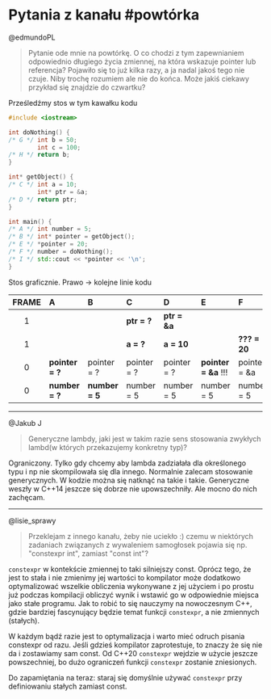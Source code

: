 # Pytania z kanału #powtórka

@edmundoPL
> Pytanie ode mnie na powtórkę. O co chodzi z tym zapewnianiem odpowiednio długiego życia zmiennej, na która wskazuje pointer lub referencja? 
> Pojawiło się to już kilka razy, a ja nadal jakoś tego nie czuje. Niby trochę rozumiem ale nie do końca. Może jakiś ciekawy przykład się znajdzie do czwartku?

Prześledźmy stos w tym kawałku kodu

```cpp
#include <iostream>

int doNothing() {
/* G */ int b = 50;
        int c = 100;
/* H */ return b;
}

int* getObject() {
/* C */ int a = 10;
        int* ptr = &a;
/* D */ return ptr;
}

int main() {
/* A */ int number = 5;
/* B */ int* pointer = getObject();
/* E */ *pointer = 20;
/* F */ number = doNothing();
/* I */ std::cout << *pointer << '\n';
}
```

Stos graficznie. Prawo -> kolejne linie kodu

| FRAME | A               | B              | C           | D            | E                    | F            | G               | H            | I               |
| :---: | :-------------- | :------------- | :---------- | :----------- | :------------------- | :----------- | :-------------- | :----------- | :-------------- |
|   1   |                 |                | **ptr = ?** | **ptr = &a** |                      |              | **c = ?**       | **c = 100**  |                 |
|   1   |                 |                | **a = ?**   | **a = 10**   |                      | **??? = 20** | **b = ? (20?)** | **b = 50**   |                 |
|   0   | **pointer = ?** | pointer = ?    | pointer = ? | pointer = ?  | **pointer = &a** !!! | pointer = &a | pointer = &a    | pointer = &a | pointer = &a    |
|   0   | **number = ?**  | **number = 5** | number = 5  | number = 5   | number = 5           | number = 5   | number = 5      | number = 5   | **number = 50** |

___

@Jakub J
> Generyczne lambdy, jaki jest w takim razie sens stosowania zwykłych lambd(w których przekazujemy konkretny typ)?

Ograniczony. Tylko gdy chcemy aby lambda zadziałała dla określonego typu i np nie skompilowała się dla innego.
Normalnie zalecam stosowanie generycznych. W kodzie można się natknąć na takie i takie. Generyczne weszły w C++14 jeszcze się dobrze nie upowszechniły. Ale mocno do nich zachęcam.

___

@lisie_sprawy
> Przeklejam z innego kanału, żeby nie uciekło :) czemu w niektórych zadaniach związanych z wywaleniem samogłosek pojawia się np. "constexpr int", zamiast "const int"?

`constexpr` w kontekście zmiennej to taki silniejszy const. Oprócz tego, że jest to stała i nie zmienimy jej wartości to kompilator może dodatkowo optymalizować wszelkie obliczenia wykonywane z jej użyciem i po prostu już podczas kompilacji obliczyć wynik i wstawić go w odpowiednie miejsca jako stałe programu. Jak to robić to się nauczymy na nowoczesnym C++, gdzie bardziej fascynujący będzie temat funkcji `constexpr`, a nie zmiennych (stałych).

W każdym bądź razie jest to optymalizacja i warto mieć odruch pisania constexpr od razu. Jeśli gdzieś kompilator zaprotestuje, to znaczy że się nie da i zostawiamy sam const. Od C++20 `constexpr` wejdzie w użycie jeszcze powszechniej, bo dużo ograniczeń funkcji `constexpr` zostanie zniesionych.

Do zapamiętania na teraz: staraj się domyślnie używać `constexpr` przy definiowaniu stałych zamiast const.
